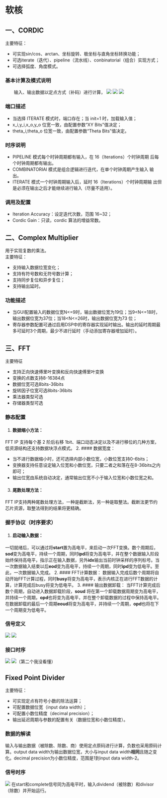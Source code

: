 # 软核
## 一、CORDIC
主要特征：  
- 可实现sin/cos、arctan、坐标旋转、极坐标与直角坐标转换功能；  
- 可选iterate（迭代）、pipeline（流水线）、conbinatorial（组合）实现方式；  
- 可选择弧度、角度模式。  
### 基本计算及模式说明
&emsp;&emsp;输入、输出数据以定点方式（补码）进行计算，
![](./picture2/p1.png)
![](./picture2/p2.png)
![](./picture2/p3.png)
### 端口描述
- 当选择 ITERATE 模式时，端口存在；当 init=1
时，加载输入值；
- x_i,y_i,x_o,y_o 位宽一致，由配置参数“XY Bits”值决定；  
- theta_i,theta_o 位宽一致，由配置参数“Theta Bits”值决定。
### 时序说明
- PIPELINE 模式每个时钟周期都有输入，在 16（Iterations）个时钟周期
后每个时钟周期都有输出。
- COMBINATORIAl 模式是组合逻辑进行迭代，在单个时钟周期产生输入
输出。
- ITERATE 模式一个时钟周期输入后，延时 16（Iterations）个时钟周期输
出但是必须在输出之后才能继续进行输入（尽量不适用）。
### 调用及配置
- Iteration Accuracy：设定迭代次数，范围 16~32；
- Cordic Gain：只读，cordic 算法的增益常数。
## 二、Complex Multiplier
用于实现复数的乘法。  
主要特征：
- 支持输入数据位宽变化；
- 支持有符号数和无符号数计算；
- 支持同步复位和异步复位；
- 支持输出延时。
### 功能描述
- 当GUI配置输入的数据位宽N<=9时，输出数据位宽为19位；当9<N<=18时，输出数据位宽为37位；当18<N<=26时，输出数据位宽为73 位；
-  寄存器参数配置可通过启用DSP中的寄存器实现延时输出。输出的延时周期最多可延时3个周期，最少不进行延时（手动添加寄存器增加延时）。
## 三、FFT
主要特征
- 支持正向快速傅里叶变换和反向快速傅里叶变换
- 变换的点数支持8-16384点
- 数据位宽可选8bits-36bits
- 旋转因子位宽可选8bits-36bits
- 乘法器类型可选
- 存储器类型可选
### 静态配置
1. #### 数据缩小方法：
FFT IP 支持每个基 2 阶后右移 1bit、端口动态决定以及不进行移位的几种方案，低资源结构还支持数据块浮点模式。
2. #### 数据宽度：
- 当不进行数据缩小时，还可选择内部小数位宽，小数位宽支持0-6bits；
- 变换器支持任意设定输入位宽和小数位宽，只要二者之和落在在8-36bits之内即可；
- 输出位宽由系统自动决定，通常输出位宽不小于输入位宽和小数位宽之和。
3. #### 尾数处理方法：
FFT IP支持两种尾数处理方法，一种是截断法，另一种是取整法。截断法更节约芯片资源，取整法得到的结果将更精确。 
### 握手协议（时序要求）
1. #### 启动输入数据：
一切就绪后，可以通过将**start**置为高电平，来启动一次FFT变换。数个周期后，**sod**变为高电平，持续一个周期，同时**ipd**将变为高电平，并在整个数据输入阶段始终保持高电平，指示正在输入数据，另外**idx**输出当前时钟采样的序列标号。当一次数据输入结束以后**eod**变为高电平，持续一个周期，同时**ipd**变为低电平。至此，一次数据输入完成。
2. #### FFT计算数据：
数据输入完成后数个周期将自动开始FFT计算过程，同时**busy**将变为高电平，表示内核正在进行FFT数据的计算，计算完成后busy将变为低电平。
3. #### 输出数据卸载：
当FFT计算完成后数个周期，自动进入数据卸载阶段，**soud** 将在第一个卸载数据周期变为高电平，并持续一个周期，**opd**也将变为高电平，并在整个卸载数据的过程中保持高电平。在数据卸载的最后一个周期**eoud**将变为高电平，并持续一个周期，**opd**也将在下一个周期变为低电平。
### 信号定义
![](./picture2/p4.png)
![](./picture2/p5.png)
### 接口时序
![](./picture2/p6.png)
![](./picture2/p7.png)（第二个我没看懂）
## Fixed Point Divider
主要特征：
- 可实现定点有符号小数的除法运算；
- 可配置数据位宽（input data width）；
- 可配置小数位精度（decimal precision）；
- 输出延迟周期与参数的配置有关（数据位宽和小数位精度）。
### 数据的解读
输入与输出数据（被除数、除数、商）使用定点原码进行计算，负数也采用原码计算。output data width为输出数据位宽，大小与input data width**相同**且随之变化。decimal precision为小数位精度，范围是1到input data width-2。
### 信号时序
![](./picture2/p8.png)
在start和complete信号同为高电平时，输入dividend（被除数）和divisor（除数）并开始运行。